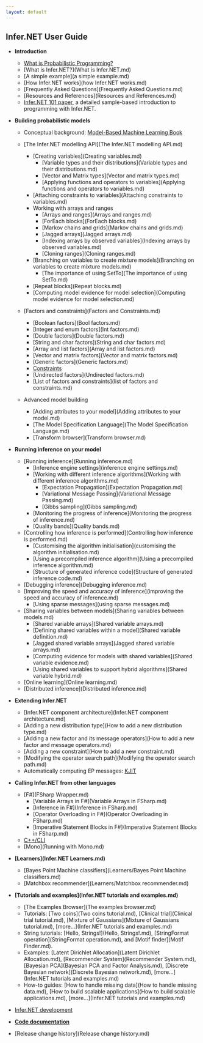 ```yaml
---
layout: default
---
```

## Infer.NET User Guide

*   **Introduction**

    *   [What is Probabilistic Programming?](../InferNet_Intro.pdf)
    *   [What is Infer.NET?](What is Infer.NET.md)
    *   [A simple example](a simple example.md)
    *   [How Infer.NET works](how Infer.NET works.md)
    *   [Frequently Asked Questions](Frequently Asked Questions.md)
    *   [Resources and References](Resources and References.md)
    *   [Infer.NET 101 paper](../InferNet101.pdf), a detailed sample-based introduction to programming with Infer.NET.

*   **Building probabilistic models** 

    *   Conceptual background: [Model-Based Machine Learning Book](http://mbmlbook.com/)
    *   [The Infer.NET modelling API](The Infer.NET modelling API.md)
        *   [Creating variables](Creating variables.md)
            *   [Variable types and their distributions](Variable types and their distributions.md)
            *   [Vector and Matrix types](Vector and matrix types.md)
            *   [Applying functions and operators to variables](Applying functions and operators to variables.md)        
        *   [Attaching constraints to variables](Attaching constraints to variables.md)
        *   Working with arrays and ranges
            *   [Arrays and ranges](Arrays and ranges.md)
            *   [ForEach blocks](ForEach blocks.md)
            *   [Markov chains and grids](Markov chains and grids.md)
            *   [Jagged arrays](Jagged arrays.md)
            *   [Indexing arrays by observed variables](Indexing arrays by observed variables.md)
            *   [Cloning ranges](Cloning ranges.md)
        *   [Branching on variables to create mixture models](Branching on variables to create mixture models.md)
            *   [The importance of using SetTo](The importance of using SetTo.md)
        *   [Repeat blocks](Repeat blocks.md)
        *   [Computing model evidence for model selection](Computing model evidence for model selection.md)

    *   [Factors and constraints](Factors and Constraints.md)
        *   [Boolean factors](Bool factors.md)
        *   [Integer and enum factors](Int factors.md)
        *   [Double factors](Double factors.md)
        *   [String and char factors](String and char factors.md)
        *   [Array and list factors](Array and list factors.md)
        *   [Vector and matrix factors](Vector and matrix factors.md)
        *   [Generic factors](Generic factors.md)
        *   [Constraints](Constraints.md)
        *   [Undirected factors](Undirected factors.md)
        *   [List of factors and constraints](list of factors and constraints.md)

    *   Advanced model building
        *   [Adding attributes to your model](Adding attributes to your model.md)
        *   [The Model Specification Language](The Model Specification Language.md)
        *   [Transform browser](Transform browser.md)

*   **Running inference on your model**

    *   [Running inference](Running inference.md)
        *   [Inference engine settings](inference engine settings.md)
        *   [Working with different inference algorithms](Working with different inference algorithms.md)
            *   [Expectation Propagation](Expectation Propagation.md)
            *   [Variational Message Passing](Variational Message Passing.md)
            *   [Gibbs sampling](Gibbs sampling.md)
        *   [Monitoring the progress of inference](Monitoring the progress of inference.md)
        *   [Quality bands](Quality bands.md)
    *   [Controlling how inference is performed](Controlling how inference is performed.md)
        *   [Customising the algorithm initialisation](customising the algorithm initialisation.md)
        *   [Using a precompiled inference algorithm](Using a precompiled inference algorithm.md)
        *   [Structure of generated inference code](Structure of generated inference code.md)
    *   [Debugging inference](Debugging inference.md)
    *   [Improving the speed and accuracy of inference](improving the speed and accuracy of inference.md)
        *   [Using sparse messages](using sparse messages.md)
    *   [Sharing variables between models](Sharing variables between models.md)
        *   [Shared variable arrays](Shared variable arrays.md)
        *   [Defining shared variables within a model](Shared variable definition.md)
        *   [Jagged shared variable arrays](Jagged shared variable arrays.md)
        *   [Computing evidence for models with shared variables](Shared variable evidence.md)
        *   [Using shared variables to support hybrid algorithms](Shared variable hybrid.md)
    *   [Online learning](Online learning.md)
    *   [Distributed inference](Distributed inference.md)

*   **Extending Infer.NET**

    *   [Infer.NET component architecture](Infer.NET component architecture.md)
    *   [Adding a new distribution type](How to add a new distribution type.md)
    *   [Adding a new factor and its message operators](How to add a new factor and message operators.md)
    *   [Adding a new constraint](How to add a new constraint.md)
    *   [Modifying the operator search path](Modifying the operator search path.md)
    *   Automatically computing EP messages: [KJIT](https://github.com/wittawatj/kernel-ep)

*   **Calling Infer.NET from other languages**

    *   [F#](FSharp Wrapper.md)
        *   [Variable Arrays in F#](Variable Arrays in FSharp.md)
        *   [Inference in F#](Inference in FSharp.md)
        *   [Operator Overloading in F#](Operator Overloading in FSharp.md)
        *   [Imperative Statement Blocks in F#](Imperative Statement Blocks in FSharp.md)
    *   [C++/CLI](CPlusPlus.md)
    *   [Mono](Running with Mono.md)

*   **[Learners](Infer.NET Learners.md)**

    *   [Bayes Point Machine classifiers](Learners/Bayes Point Machine classifiers.md)
    *   [Matchbox recommender](Learners/Matchbox recommender.md)

*   **[Tutorials and examples](Infer.NET tutorials and examples.md)**

    *   [The Examples Browser](The examples browser.md)
    *   Tutorials: [Two coins](Two coins tutorial.md), [Clinical trial](Clinical trial tutorial.md), [Mixture of Gaussians](Mixture of Gaussians tutorial.md), [more...](Infer.NET tutorials and examples.md)
    *   String tutorials: [Hello, Strings!](Hello, Strings!.md), [StringFormat operation](StringFormat operation.md), and [Motif finder](Motif Finder.md).
    *   Examples: [Latent Dirichlet Allocation](Latent Dirichlet Allocation.md), [Recommender System](Recommender System.md), [Bayesian PCA](Bayesian PCA and Factor Analysis.md), [Discrete Bayesian network](Discrete Bayesian network.md), [more...](Infer.NET tutorials and examples.md)
    *   How-to guides: [How to handle missing data](How to handle missing data.md), [How to build scalable applications](How to build scalable applications.md), [more...](Infer.NET tutorials and examples.md)


*   [Infer.NET development](../development/index.md)
*   [**Code documentation**](../apiguide/api/index.html)
*   [Release change history](Release change history.md)

